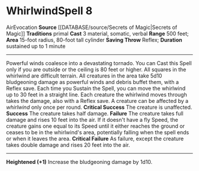 ﻿---
actions: '[three-actions]'
area: 15-foot radius, 80-foot tall cylinder
bloodline: null
component:
- Material
- Somatic
- Verbal
cost: null
deity: null
domain: null
duration: sustained up to 1 minute
element: Air
heighten: '+1'
heighten_level: 8, 9, 10
id: '1033'
lesson: null
level: '8'
mystery: null
name: Whirlwind
patron_theme: null
range: 500 feet
rarity: Common
requirement: null
rus_type_level: null
saving_throw: Reflex
school: Evocation
source: '[[DATABASE/source/Secrets of Magic|Secrets of Magic]]'
target: null
tradition:
- Primal
trait:
- '[[DATABASE/trait/Air|Air]]'
- '[[DATABASE/trait/Evocation|Evocation]]'
trigger: null
type: Spell

---
# Whirlwind<span class="item-type">Spell 8</span>

<span class="item-trait">Air</span><span class="item-trait">Evocation</span>
**Source** [[DATABASE/source/Secrets of Magic|Secrets of Magic]] 
**Traditions** primal
**Cast** <span class="action-icon">3</span> material, somatic, verbal
**Range** 500 feet; **Area** 15-foot radius, 80-foot tall cylinder
**Saving Throw** Reflex; **Duration** sustained up to 1 minute

---
Powerful winds coalesce into a devastating tornado. You can Cast this Spell only if you are outside or the ceiling is 80 feet or higher. All squares in the whirlwind are difficult terrain.
 All creatures in the area take 5d10 bludgeoning damage as powerful winds and debris buffet them, with a Reflex save. Each time you Sustain the Spell, you can move the whirlwind up to 30 feet in a straight line. Each creature the whirlwind moves through takes the damage, also with a Reflex save. A creature can be affected by a _whirlwind_ only once per round.
**Critical Success** The creature is unaffected.
**Success** The creature takes half damage.
**Failure** The creature takes full damage and rises 10 feet into the air. If it doesn't have a fly Speed, the creature gains one equal to its Speed until it either reaches the ground or ceases to be in the whirlwind's area, potentially falling when the spell ends or when it leaves the area.
**Critical Failure** As failure, except the creature takes double damage and rises 20 feet into the air.

---
**Heightened (+1)** Increase the bludgeoning damage by 1d10.